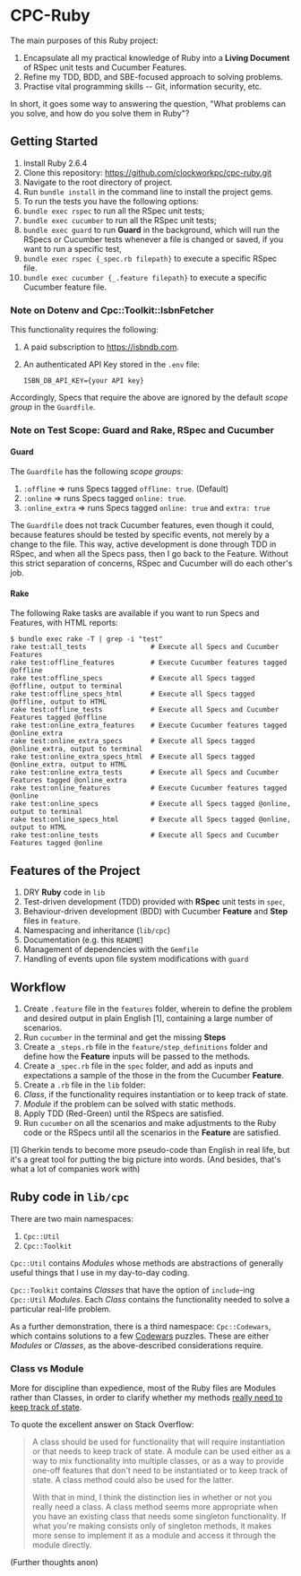 # CPC-Ruby

The main purposes of this Ruby project: 
1. Encapsulate all my practical knowledge of Ruby into a **Living Document** of RSpec unit tests and Cucumber Features. 
1. Refine my TDD, BDD, and SBE-focused approach to solving problems.
1. Practise vital programming skills -- Git, information security, etc.

In short, it goes some way to answering the question, "What problems can you solve, and how do you solve them in Ruby"?

## Getting Started

1. Install Ruby 2.6.4
1. Clone this repository: https://github.com/clockworkpc/cpc-ruby.git
1. Navigate to the root directory of project.
1. Run `bundle install` in the command line to install the project gems.
1. To run the tests you have the following options:
  1. `bundle exec rspec` to run all the RSpec unit tests;
  1. `bundle exec cucumber` to run all the RSpec unit tests;
  1. `bundle exec guard` to run **Guard** in the background, which will run the RSpecs or Cucumber tests whenever a file is changed or saved, if you want to run a specific test,
  1. `bundle exec rspec {_spec.rb filepath}` to execute a specific RSpec file.
  1. `bundle exec cucumber {_.feature filepath}` to execute a specific Cucumber feature file.

### Note on Dotenv and Cpc::Toolkit::IsbnFetcher

This functionality requires the following:

1. A paid subscription to https://isbndb.com.
2. An authenticated API Key stored in the `.env` file:

    `ISBN_DB_API_KEY={your API key}`

Accordingly, Specs that require the above are ignored by the default *scope group* in the `Guardfile`.

### Note on Test Scope: Guard and Rake, RSpec and Cucumber

#### Guard

The `Guardfile` has the following *scope groups*:

1. `:offline` => runs Specs tagged `offline: true`. (Default)
2. `:online` => runs Specs tagged `online: true`.
3. `:online_extra` => runs Specs tagged `online: true` and `extra: true`

The `Guardfile` does not track Cucumber features, even though it could, because features should be tested by specific events, not merely by a change to the file.  This way, active development is done through TDD in RSpec, and when all the Specs pass, then I go back to the Feature.  Without this strict separation of concerns, RSpec and Cucumber will do each other's job.

#### Rake

The following Rake tasks are available if you want to run Specs and Features, with HTML reports:

```shell
$ bundle exec rake -T | grep -i "test"
rake test:all_tests                # Execute all Specs and Cucumber Features
rake test:offline_features         # Execute Cucumber features tagged @offline
rake test:offline_specs            # Execute all Specs tagged @offline, output to terminal
rake test:offline_specs_html       # Execute all Specs tagged @offline, output to HTML
rake test:offline_tests            # Execute all Specs and Cucumber Features tagged @offline
rake test:online_extra_features    # Execute Cucumber features tagged @online_extra
rake test:online_extra_specs       # Execute all Specs tagged @online_extra, output to terminal
rake test:online_extra_specs_html  # Execute all Specs tagged @online_extra, output to HTML
rake test:online_extra_tests       # Execute all Specs and Cucumber Features tagged @online_extra
rake test:online_features          # Execute Cucumber features tagged @online
rake test:online_specs             # Execute all Specs tagged @online, output to terminal
rake test:online_specs_html        # Execute all Specs tagged @online, output to HTML
rake test:online_tests             # Execute all Specs and Cucumber Features tagged @online
```

## Features of the Project

1. DRY **Ruby** code in `lib`
1. Test-driven development (TDD) provided with **RSpec** unit tests in `spec`,   
1. Behaviour-driven development (BDD) with Cucumber **Feature** and **Step** files in `feature`.
1. Namespacing and inheritance (`lib/cpc`)
1. Documentation (e.g. this `README`)
1. Management of dependencies with the `Gemfile`
1. Handling of events upon file system modifications with `guard`

## Workflow

1. Create `.feature` file in the `features` folder, wherein to define the problem and desired output in plain English [1], containing a large number of scenarios.
1. Run `cucumber` in the terminal and get the missing **Steps**
1. Create a `_steps.rb` file in the `feature/step_definitions` folder and define how the **Feature** inputs will be passed to the methods.
1. Create a `_spec.rb` file in the `spec` folder, and add as inputs and expectations a sample of the  those in the from the Cucumber **Feature**.
1. Create a `.rb` file in the `lib` folder:
  1. *Class*, if the functionality requires instantiation or to keep track of state.
  1. *Module* if the problem can be solved with static methods.
1. Apply TDD (Red-Green) until the RSpecs are satisfied.
1. Run `cucumber` on all the scenarios and make adjustments to the Ruby code or the RSpecs until all the scenarios in the **Feature** are satisfied.

[1] Gherkin tends to become more pseudo-code than English in real life, but it's a great tool for putting the big picture into words.  (And besides, that's what a lot of companies work with)

## Ruby code in `lib/cpc`

There are two main namespaces:
1. `Cpc::Util`
1. `Cpc::Toolkit`

`Cpc::Util` contains *Modules* whose methods are abstractions of generally useful things that I use in my day-to-day coding.

`Cpc::Toolkit` contains *Classes* that have the option of `include`-ing `Cpc::Util` *Modules*.  Each *Class* contains the functionality needed to solve a particular real-life problem.

As a further demonstration, there is a third namespace: `Cpc::Codewars`, which contains solutions to a few [Codewars](https://www.codewars.com) puzzles.  These are either *Modules* or *Classes*, as the above-described considerations require.

### Class vs Module

More for discipline than expedience, most of the Ruby files are Modules rather than Classes, in order to clarify whether my methods [really need to keep track of state](https://stackoverflow.com/questions/2671545/when-to-use-a-module-and-when-to-use-a-class).

To quote the excellent answer on Stack Overflow:

> A class should be used for functionality that will require instantiation or that needs to keep track of state. A module can be used either as a way to mix functionality into multiple classes, or as a way to provide one-off features that don't need to be instantiated or to keep track of state. A class method could also be used for the latter.
>
> With that in mind, I think the distinction lies in whether or not you really need a class. A class method seems more appropriate when you have an existing class that needs some singleton functionality. If what you're making consists only of singleton methods, it makes more sense to implement it as a module and access it through the module directly.

(Further thoughts anon)
